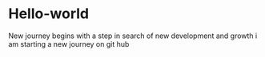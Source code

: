 # Hello-world
New journey begins with a step 
in search of new development and growth i am starting a new journey on git hub
